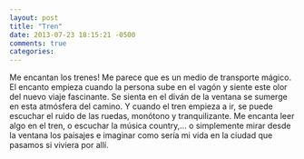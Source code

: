 ```yaml
---
layout: post
title: "Tren"
date: 2013-07-23 18:15:21 -0500
comments: true
categories:
---
```


Me encantan los trenes! Me parece que es un medio de transporte mágico.
El encanto empieza cuando la persona sube en el vagón y siente este olor
del nuevo viaje fascinante. Se sienta en el diván de la ventana se sumerge
en esta atmósfera del camino. Y cuando el tren empieza a ir, se puede
escuchar el ruido de las ruedas, monótono y tranquilizante. Me encanta
leer algo en el tren, o escuchar la música country,… o simplemente mirar
desde la ventana los paisajes e imaginar como sería mi vida en la ciudad
que pasamos si viviera por allí.
